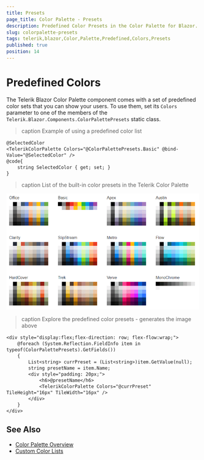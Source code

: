 ```yaml
---
title: Presets
page_title: Color Palette - Presets
description: Predefined Color Presets in the Color Palette for Blazor.
slug: colorpalette-presets
tags: telerik,blazor,Color,Palette,Predefined,Colors,Presets
published: true
position: 14
---
```


# Predefined Colors

The Telerik Blazor Color Palette component comes with a set of predefined color sets that you can show your users. To use them, set its `Colors` parameter to one of the members of the `Telerik.Blazor.Components.ColorPalettePresets` static class.

>caption Example of using a predefined color list

````RAZOR
@SelectedColor
<TelerikColorPalette Colors="@ColorPalettePresets.Basic" @bind-Value="@SelectedColor" />
@code{
    string SelectedColor { get; set; }
}
````

>caption List of the built-in color presets in the Telerik Color Palette

![Color Palette component Presets](images/colorpalette-presets.png)

>caption Explore the predefined color presets - generates the image above

````RAZOR
<div style="display:flex;flex-direction: row; flex-flow:wrap;">
    @foreach (System.Reflection.FieldInfo item in typeof(ColorPalettePresets).GetFields())
    {
        List<string> currPreset = (List<string>)item.GetValue(null);
        string presetName = item.Name;
        <div style="padding: 20px;">
            <h6>@presetName</h6>
            <TelerikColorPalette Colors="@currPreset" TileHeight="16px" TileWidth="16px" />
        </div>
    }
</div>
````


## See Also

* [Color Palette Overview](slug:colorpalette-overview)
* [Custom Color Lists](slug:colorpalette-custom-colors)
